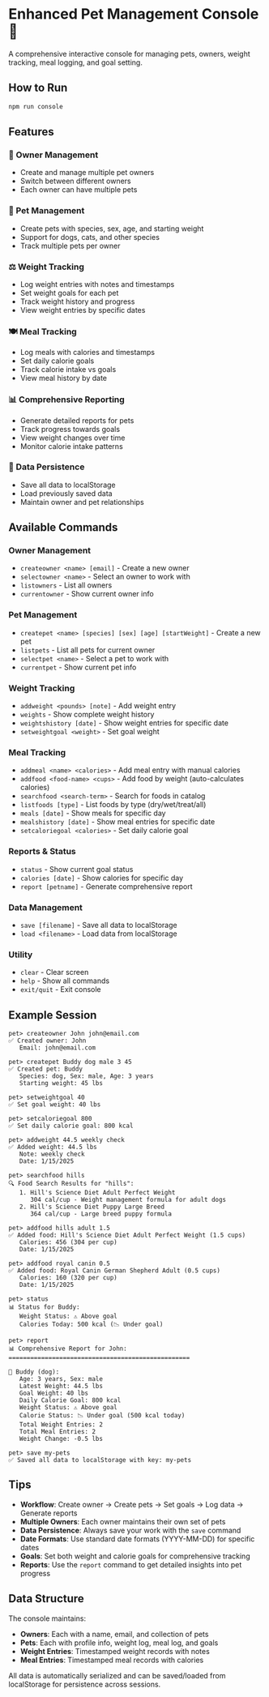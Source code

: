 # Enhanced Pet Management Console 🐾

A comprehensive interactive console for managing pets, owners, weight tracking, meal logging, and goal setting.

## How to Run

```bash
npm run console
```

## Features

### 👤 Owner Management
- Create and manage multiple pet owners
- Switch between different owners
- Each owner can have multiple pets

### 🐾 Pet Management
- Create pets with species, sex, age, and starting weight
- Support for dogs, cats, and other species
- Track multiple pets per owner

### ⚖️ Weight Tracking
- Log weight entries with notes and timestamps
- Set weight goals for each pet
- Track weight history and progress
- View weight entries by specific dates

### 🍽️ Meal Tracking
- Log meals with calories and timestamps
- Set daily calorie goals
- Track calorie intake vs goals
- View meal history by date

### 📊 Comprehensive Reporting
- Generate detailed reports for pets
- Track progress towards goals
- View weight changes over time
- Monitor calorie intake patterns

### 💾 Data Persistence
- Save all data to localStorage
- Load previously saved data
- Maintain owner and pet relationships

## Available Commands

### Owner Management
- `createowner <name> [email]` - Create a new owner
- `selectowner <name>` - Select an owner to work with
- `listowners` - List all owners
- `currentowner` - Show current owner info

### Pet Management
- `createpet <name> [species] [sex] [age] [startWeight]` - Create a new pet
- `listpets` - List all pets for current owner
- `selectpet <name>` - Select a pet to work with
- `currentpet` - Show current pet info

### Weight Tracking
- `addweight <pounds> [note]` - Add weight entry
- `weights` - Show complete weight history
- `weightshistory [date]` - Show weight entries for specific date
- `setweightgoal <weight>` - Set goal weight

### Meal Tracking
- `addmeal <name> <calories>` - Add meal entry with manual calories
- `addfood <food-name> <cups>` - Add food by weight (auto-calculates calories)
- `searchfood <search-term>` - Search for foods in catalog
- `listfoods [type]` - List foods by type (dry/wet/treat/all)
- `meals [date]` - Show meals for specific day
- `mealshistory [date]` - Show meal entries for specific date
- `setcaloriegoal <calories>` - Set daily calorie goal

### Reports & Status
- `status` - Show current goal status
- `calories [date]` - Show calories for specific day
- `report [petname]` - Generate comprehensive report

### Data Management
- `save [filename]` - Save all data to localStorage
- `load <filename>` - Load data from localStorage

### Utility
- `clear` - Clear screen
- `help` - Show all commands
- `exit/quit` - Exit console

## Example Session

```
pet> createowner John john@email.com
✅ Created owner: John
   Email: john@email.com

pet> createpet Buddy dog male 3 45
✅ Created pet: Buddy
   Species: dog, Sex: male, Age: 3 years
   Starting weight: 45 lbs

pet> setweightgoal 40
✅ Set goal weight: 40 lbs

pet> setcaloriegoal 800
✅ Set daily calorie goal: 800 kcal

pet> addweight 44.5 weekly check
✅ Added weight: 44.5 lbs
   Note: weekly check
   Date: 1/15/2025

pet> searchfood hills
🔍 Food Search Results for "hills":
   1. Hill's Science Diet Adult Perfect Weight
      304 cal/cup - Weight management formula for adult dogs
   2. Hill's Science Diet Puppy Large Breed
      364 cal/cup - Large breed puppy formula

pet> addfood hills adult 1.5
✅ Added food: Hill's Science Diet Adult Perfect Weight (1.5 cups)
   Calories: 456 (304 per cup)
   Date: 1/15/2025

pet> addfood royal canin 0.5
✅ Added food: Royal Canin German Shepherd Adult (0.5 cups)
   Calories: 160 (320 per cup)
   Date: 1/15/2025

pet> status
📊 Status for Buddy:
   Weight Status: ⚠️ Above goal
   Calories Today: 500 kcal (📉 Under goal)

pet> report
📊 Comprehensive Report for John:
==================================================

🐾 Buddy (dog):
   Age: 3 years, Sex: male
   Latest Weight: 44.5 lbs
   Goal Weight: 40 lbs
   Daily Calorie Goal: 800 kcal
   Weight Status: ⚠️ Above goal
   Calorie Status: 📉 Under goal (500 kcal today)
   Total Weight Entries: 2
   Total Meal Entries: 2
   Weight Change: -0.5 lbs

pet> save my-pets
✅ Saved all data to localStorage with key: my-pets
```

## Tips

- **Workflow**: Create owner → Create pets → Set goals → Log data → Generate reports
- **Multiple Owners**: Each owner maintains their own set of pets
- **Data Persistence**: Always save your work with the `save` command
- **Date Formats**: Use standard date formats (YYYY-MM-DD) for specific dates
- **Goals**: Set both weight and calorie goals for comprehensive tracking
- **Reports**: Use the `report` command to get detailed insights into pet progress

## Data Structure

The console maintains:
- **Owners**: Each with a name, email, and collection of pets
- **Pets**: Each with profile info, weight log, meal log, and goals
- **Weight Entries**: Timestamped weight records with notes
- **Meal Entries**: Timestamped meal records with calories

All data is automatically serialized and can be saved/loaded from localStorage for persistence across sessions.
